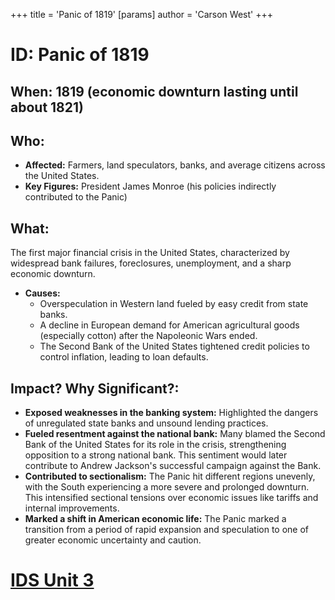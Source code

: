 +++
 title = 'Panic of 1819'
[params]
	author = 'Carson West'
+++
# ID: Panic of 1819
## When: 1819 (economic downturn lasting until about 1821)
## Who: 
- **Affected:** Farmers, land speculators, banks, and average citizens across the United States. 
- **Key Figures:** President James Monroe (his policies indirectly contributed to the Panic)
## What: 
The first major financial crisis in the United States, characterized by widespread bank failures, foreclosures, unemployment, and a sharp economic downturn. 
- **Causes:** 
    - Overspeculation in Western land fueled by easy credit from state banks.
    - A decline in European demand for American agricultural goods (especially cotton) after the Napoleonic Wars ended.
    - The Second Bank of the United States tightened credit policies to control inflation, leading to loan defaults.
## Impact? Why Significant?: 
- **Exposed weaknesses in the banking system:** Highlighted the dangers of unregulated state banks and unsound lending practices. 
- **Fueled resentment against the national bank:** Many blamed the Second Bank of the United States for its role in the crisis, strengthening opposition to a strong national bank. This sentiment would later contribute to Andrew Jackson's successful campaign against the Bank.
- **Contributed to sectionalism:** The Panic hit different regions unevenly, with the South experiencing a more severe and prolonged downturn. This intensified sectional tensions over economic issues like tariffs and internal improvements. 
- **Marked a shift in American economic life:**  The Panic marked a transition from a period of rapid expansion and speculation to one of greater economic uncertainty and caution.

# [IDS Unit 3](./../ids-unit-3/)